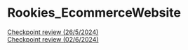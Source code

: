# Rookies_EcommerceWebsite


[Checkpoint review (26/5/2024)](https://drive.google.com/drive/folders/1uXPYUzyXH7kMwYQd4E42jhKi5jnedeZQ?usp=drive_link)\
[Checkpoint review (02/6/2024)](https://drive.google.com/file/d/1-NmhDLOGxR52i-dLa5lFhc8VPjeL0iLq/view?usp=drive_link)
